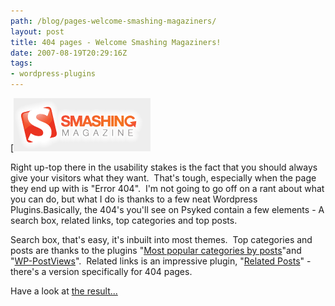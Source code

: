 ```yaml
---
path: /blog/pages-welcome-smashing-magaziners/
layout: post
title: 404 pages - Welcome Smashing Magaziners!
date: 2007-08-19T20:29:16Z
tags:
- wordpress-plugins
---
```


[![Smashing Magazine Logo](logo.gif)

Right up-top there in the usability stakes is the fact that you should always give your visitors what they want.  That's tough, especially when the page they end up with is "Error 404".  I'm not going to go off on a rant about what you can do, but what I do is thanks to a few neat Wordpress Plugins.Basically, the 404's you'll see on Psyked contain a few elements - A search box, related links, top categories and top posts.

Search box, that's easy, it's inbuilt into most themes.  Top categories and posts are thanks to the plugins "[Most popular categories by posts](http://bloghelper.is-there.net/plugins/wordpress/most-popular-categories-by-posts/ "Open link in a new window")"and "[WP-PostViews](http://www.lesterchan.net/portfolio/programming.php "Open link in a new window")".  Related links is an impressive plugin, "[Related Posts](http://www.w-a-s-a-b-i.com/archives/2006/02/02/wordpress-related-entries-20/ "Open link in a new window")" \- there's a version specifically for 404 pages.

Have a look at [the result...](/404 "Open link in the same window")